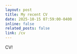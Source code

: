 ```yaml
---
layout: post
title: My recent CV
date: 2025-10-15 07:59:00-0400
inline: false
related_posts: false
link: /cv
---
```


CV!
